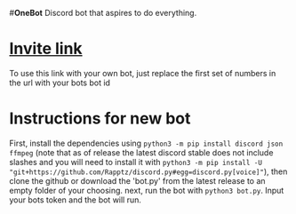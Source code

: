 #**OneBot**
Discord bot that aspires to do everything.

# [Invite link](https://discord.com/oauth2/authorize?client_id=863282370319876127&permissions=8&scope=bot%20applications.commands)
To use this link with your own bot, just replace the first set of numbers in the url with your bots bot id

# **Instructions for new bot**
First, install the dependencies using `python3 -m pip install discord json ffmpeg` (note that as of release the latest discord stable does not include slashes and you will need to install it with `python3 -m pip install -U "git+https://github.com/Rapptz/discord.py#egg=discord.py[voice]"`), then clone the github or download the 'bot.py' from the latest release to an empty folder of your choosing. next, run the bot with `python3 bot.py`. Input your bots token and the bot will run. 
